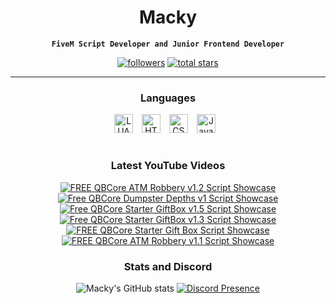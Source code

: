 <div align="center">

# Macky

**`FiveM Script Developer and Junior Frontend Developer`**

   <p>
      <a href="https://github.com/ImMacky?tab=followers">
         <img alt="followers" title="Follow me on Github" src="https://custom-icon-badges.demolab.com/github/followers/ImMacky?color=236ad3&labelColor=1155ba&style=for-the-badge&logo=person-add&label=Follow&logoColor=white"/></a>
      <a href="https://github.com/ImMacky?tab=repositories&sort=stargazers">
         <img alt="total stars" title="Total stars on GitHub" src="https://custom-icon-badges.demolab.com/github/stars/ImMacky?color=55960c&style=for-the-badge&labelColor=488207&logo=star"/></a>
   </p>

---

### Languages

<img alt="LUA" width="30px" style="padding-right:10px;" src="https://cdn.jsdelivr.net/gh/devicons/devicon/icons/lua/lua-plain-wordmark.svg" />
<img alt="HTML" width="30px" style="padding-right:10px;" src="https://cdn.jsdelivr.net/gh/devicons/devicon/icons/html5/html5-plain.svg" />
<img alt="CSS" width="30px" style="padding-right:10px;" src="https://cdn.jsdelivr.net/gh/devicons/devicon/icons/css3/css3-plain.svg" />
<img alt="JavaScript" width="30px" style="padding-right:10px;" src="https://cdn.jsdelivr.net/gh/devicons/devicon/icons/javascript/javascript-plain.svg" />
<br />

#

### Latest YouTube Videos

<!-- BEGIN YOUTUBE-CARDS -->
[![FREE QBCore ATM Robbery v1.2 Script Showcase](https://ytcards.demolab.com/?id=MQqkcDOHATU&title=FREE+QBCore+ATM+Robbery+v1.2+Script+Showcase&lang=en&timestamp=1694050162&background_color=%230d1117&title_color=%23ffffff&stats_color=%23dedede&max_title_lines=1&width=250&border_radius=5&duration=78 "FREE QBCore ATM Robbery v1.2 Script Showcase")](https://www.youtube.com/watch?v=MQqkcDOHATU)
[![Free QBCore Dumpster Depths v1 Script Showcase](https://ytcards.demolab.com/?id=m-2BUUgmseQ&title=Free+QBCore+Dumpster+Depths+v1+Script+Showcase&lang=en&timestamp=1686625848&background_color=%230d1117&title_color=%23ffffff&stats_color=%23dedede&max_title_lines=1&width=250&border_radius=5&duration=30 "Free QBCore Dumpster Depths v1 Script Showcase")](https://www.youtube.com/watch?v=m-2BUUgmseQ)
[![Free QBCore Starter GiftBox v1.5 Script Showcase](https://ytcards.demolab.com/?id=H6rOQsEZfk0&title=Free+QBCore+Starter+GiftBox+v1.5+Script+Showcase&lang=en&timestamp=1686080769&background_color=%230d1117&title_color=%23ffffff&stats_color=%23dedede&max_title_lines=1&width=250&border_radius=5&duration=30 "Free QBCore Starter GiftBox v1.5 Script Showcase")](https://www.youtube.com/watch?v=H6rOQsEZfk0)
[![Free QBCore Starter GiftBox v1.3 Script Showcase](https://ytcards.demolab.com/?id=zY3tu-oqFtk&title=Free+QBCore+Starter+GiftBox+v1.3+Script+Showcase&lang=en&timestamp=1679795865&background_color=%230d1117&title_color=%23ffffff&stats_color=%23dedede&max_title_lines=1&width=250&border_radius=5&duration=26 "Free QBCore Starter GiftBox v1.3 Script Showcase")](https://www.youtube.com/watch?v=zY3tu-oqFtk)
[![FREE QBCore Starter Gift Box Script Showcase](https://ytcards.demolab.com/?id=mtoYvVRTMK4&title=FREE+QBCore+Starter+Gift+Box+Script+Showcase&lang=en&timestamp=1679018178&background_color=%230d1117&title_color=%23ffffff&stats_color=%23dedede&max_title_lines=1&width=250&border_radius=5&duration=25 "FREE QBCore Starter Gift Box Script Showcase")](https://www.youtube.com/watch?v=mtoYvVRTMK4)
[![FREE QBCore ATM Robbery v1.1 Script Showcase](https://ytcards.demolab.com/?id=wE1ox_tb4wU&title=FREE+QBCore+ATM+Robbery+v1.1+Script+Showcase&lang=en&timestamp=1678557584&background_color=%230d1117&title_color=%23ffffff&stats_color=%23dedede&max_title_lines=1&width=250&border_radius=5&duration=59 "FREE QBCore ATM Robbery v1.1 Script Showcase")](https://www.youtube.com/watch?v=wE1ox_tb4wU)
<!-- END YOUTUBE-CARDS -->

### Stats and Discord
![Macky's GitHub stats](https://github-readme-stats.vercel.app/api?username=immacky&show_icons=true&theme=dark)
[![Discord Presence](https://lanyard.cnrad.dev/api/721050757721227264)](https://discord.com/users/721050757721227264)

#

[youtube]: https://www.youtube.com/@ImMacky0

</div>
